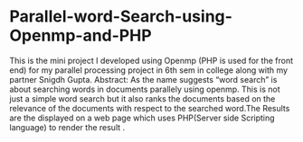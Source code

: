 # Parallel-word-Search-using-Openmp-and-PHP
This is the mini project I developed using Openmp (PHP is used for the front end) for my parallel processing project in 6th sem in college
along with my partner Snigdh Gupta.
Abstract:
As the name suggests “word search” is about searching words in documents parallely using openmp. This is not just a simple word search but it also ranks the documents based on  the relevance of the documents with respect to the searched word.The Results are the displayed on a web page which uses PHP(Server side Scripting language) to render the result . 




